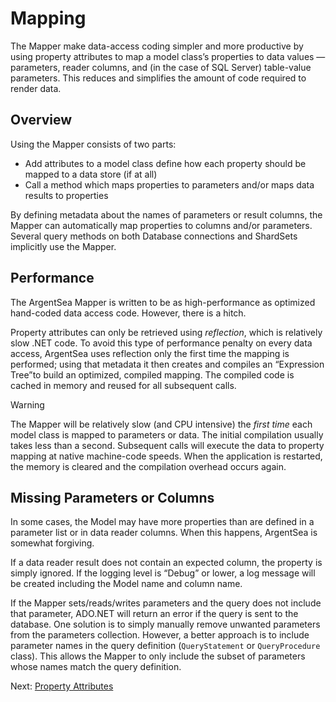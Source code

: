 ﻿# Mapping

The Mapper make data-access coding simpler and more productive by using  property attributes to map a model class’s properties to data values — parameters, reader columns, and (in the case of SQL Server) table-value parameters. This reduces and simplifies the amount of code required to render data.

## Overview

Using the Mapper consists of two parts:

* Add attributes to a model class define how each property should be mapped to a data store (if at all)
* Call a method which maps properties to parameters and/or maps data results to properties

By defining metadata about the names of parameters or result columns, the Mapper can automatically map properties to columns and/or parameters. Several query methods on both Database connections and ShardSets implicitly use the Mapper.

## Performance

The ArgentSea Mapper is written to be as high-performance as optimized hand-coded data access code. However, there is a hitch.

Property attributes can only be retrieved using *reflection*, which is relatively slow .NET code. To avoid this type of performance penalty on every data access, ArgentSea uses reflection only the first time the mapping is performed; using that metadata it then creates and compiles an “Expression Tree”to build an optimized, compiled mapping. The compiled code is cached in memory and reused for all subsequent calls.

> [!WARNING]
> The Mapper will be relatively slow (and CPU intensive) the *first time* each model class is mapped to parameters or data. The initial compilation usually takes less than a second. Subsequent calls will execute the data to property mapping at native machine-code speeds. When the application is restarted, the memory is cleared and the compilation overhead occurs again.

## Missing Parameters or Columns

In some cases, the Model may have more properties than are defined in a parameter list or in data reader columns. When this happens, ArgentSea is somewhat forgiving.

If a data reader result does not contain an expected column, the property is simply ignored. If the logging level is “Debug” or lower, a log message will be created including the Model name and column name.

If the Mapper sets/reads/writes parameters and the query does not include that parameter, ADO.NET will return an error if the query is sent to the database. One solution is to simply manually remove unwanted parameters from the parameters collection. However, a better approach is to include parameter names in the query definition (`QueryStatement` or `QueryProcedure` class). This allows the Mapper to only include the subset of parameters whose names match the query definition.

Next: [Property Attributes](attributes.md)
